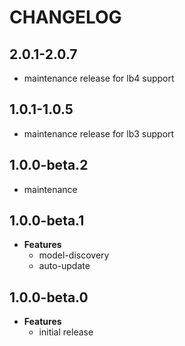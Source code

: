 # CHANGELOG

## 2.0.1-2.0.7

- maintenance release for lb4 support

## 1.0.1-1.0.5

- maintenance release for lb3 support

## 1.0.0-beta.2

- maintenance

## 1.0.0-beta.1

- **Features**
  - model-discovery
  - auto-update

## 1.0.0-beta.0

- **Features**
  - initial release
